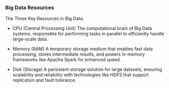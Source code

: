 ### Big Data Resources

The Three Key Resources in Big Data:

- CPU (Central Processing Unit)
The computational brain of Big Data systems, responsible for performing tasks in parallel to efficiently handle large-scale data.

- Memory (RAM)
A temporary storage medium that enables fast data processing, stores intermediate results, and powers in-memory frameworks like Apache Spark for enhanced speed.

- Disk (Storage)
A persistent storage solution for large datasets, ensuring scalability and reliability with technologies like HDFS that support replication and fault tolerance.